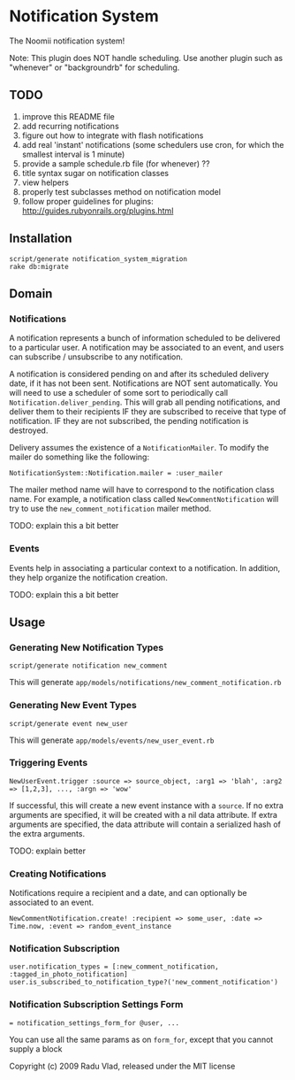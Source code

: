 Notification System
===================

The Noomii notification system!

Note: This plugin does NOT handle scheduling. Use another plugin such as "whenever" or "backgroundrb" for scheduling.

TODO
----

1. improve this README file
2. add recurring notifications
3. figure out how to integrate with flash notifications
4. add real 'instant' notifications (some schedulers use cron, for which the smallest interval is 1 minute)
5. provide a sample schedule.rb file (for whenever) ??
6. title syntax sugar on notification classes
7. view helpers
8. properly test subclasses method on notification model
9. follow proper guidelines for plugins: http://guides.rubyonrails.org/plugins.html

Installation
------------

    script/generate notification_system_migration
    rake db:migrate

Domain
------

### Notifications ###

A notification represents a bunch of information scheduled to be delivered to a particular user. A notification may be associated to an event, and users can subscribe / unsubscribe to any notification.

A notification is considered pending on and after its scheduled delivery date, if it has not been sent. Notifications are NOT sent automatically. You will need to use a scheduler of some sort to periodically call `Notification.deliver_pending`. This will grab all pending notifications, and deliver them to their recipients IF they are subscribed to receive that type of notification. IF they are not subscribed, the pending notification is destroyed.

Delivery assumes the existence of a `NotificationMailer`. To modify the mailer do something like the following:

    NotificationSystem::Notification.mailer = :user_mailer

The mailer method name will have to correspond to the notification class name. For example, a notification class called `NewCommentNotification` will try to use the `new_comment_notification` mailer method.

TODO: explain this a bit better

### Events ###

Events help in associating a particular context to a notification. In addition, they help organize the notification creation.

TODO: explain this a bit better


Usage
-----

### Generating New Notification Types ###

    script/generate notification new_comment
    
This will generate `app/models/notifications/new_comment_notification.rb`

### Generating New Event Types ###

    script/generate event new_user

This will generate `app/models/events/new_user_event.rb`

### Triggering Events ###

    NewUserEvent.trigger :source => source_object, :arg1 => 'blah', :arg2 => [1,2,3], ..., :argn => 'wow'
    
If successful, this will create a new event instance with a `source`. If no extra arguments are specified, it will be created with a nil data attribute. If extra arguments are specified, the data attribute will contain a serialized hash of the extra arguments.

TODO: explain better
    
### Creating Notifications ###

Notifications require a recipient and a date, and can optionally be associated to an event.

    NewCommentNotification.create! :recipient => some_user, :date => Time.now, :event => random_event_instance

### Notification Subscription ###

    user.notification_types = [:new_comment_notification, :tagged_in_photo_notification]
    user.is_subscribed_to_notification_type?('new_comment_notification')
    
### Notification Subscription Settings Form ###

    = notification_settings_form_for @user, ...
    
You can use all the same params as on `form_for`, except that you cannot supply a  block


Copyright (c) 2009 Radu Vlad, released under the MIT license
